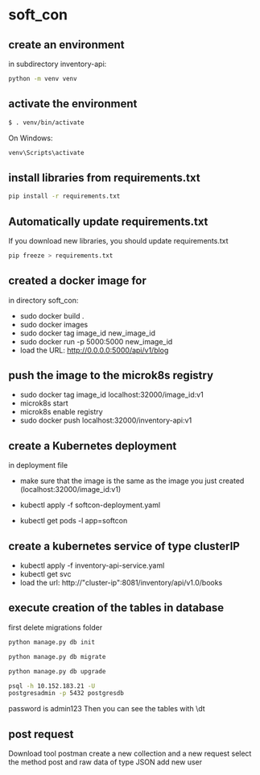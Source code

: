# soft_con

## create an environment 
in subdirectory inventory-api:
```bash
python -m venv venv
```

## activate the environment
```bash
$ . venv/bin/activate
```
On Windows:
```bash
venv\Scripts\activate
```

## install libraries from requirements.txt

```bash
pip install -r requirements.txt
```

## Automatically update requirements.txt

If you download new libraries, you should update requirements.txt

```bash
pip freeze > requirements.txt 
```

## created a docker image for 

in directory soft_con:
- sudo docker build . 
- sudo docker images 
- sudo docker tag image_id new_image_id 
- sudo docker run -p 5000:5000 new_image_id 
- load the URL: http://0.0.0.0:5000/api/v1/blog

## push the image to the microk8s registry

- sudo docker tag image_id localhost:32000/image_id:v1
- microk8s start
- microk8s enable registry
- sudo docker push localhost:32000/inventory-api:v1

## create a Kubernetes deployment 

in deployment file
- make sure that the image is the same as the image you just created (localhost:32000/image_id:v1)

- kubectl apply -f softcon-deployment.yaml
- kubectl get pods -l app=softcon

## create a kubernetes service of type clusterIP 
- kubectl apply -f inventory-api-service.yaml
- kubectl get svc
- load the url: http://"cluster-ip":8081/inventory/api/v1.0/books


## execute creation of the tables in database
first delete migrations folder

```bash
python manage.py db init
```
```bash
python manage.py db migrate
```
```bash
python manage.py db upgrade
```
```bash
psql -h 10.152.183.21 -U
postgresadmin -p 5432 postgresdb
```
password is admin123
Then you can see the tables with \dt

## post request
Download tool postman
create a new collection and a new request
select the method post and raw data of type JSON
add new user

